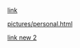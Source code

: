 [link](pictures/element.html)

[pictures/personal.html](pictures/personal.html)

[link new 2](pictures/image2.jpg)
